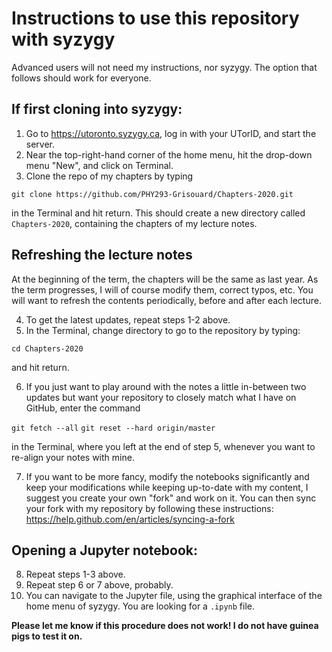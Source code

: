 # Instructions to use this repository with syzygy

Advanced users will not need my instructions, nor syzygy. The option that follows should work for everyone.

## If first cloning into syzygy:

1. Go to https://utoronto.syzygy.ca, log in with your UTorID, and start the server.
2. Near the top-right-hand corner of the home menu, hit the drop-down menu "New", and click on Terminal.
3. Clone the repo of my chapters by typing

  `git clone https://github.com/PHY293-Grisouard/Chapters-2020.git`

  in the Terminal and hit return. This should create a new directory called `Chapters-2020`, containing the chapters of my lecture notes.

## Refreshing the lecture notes

At the beginning of the term, the chapters will be the same as last year. As the term progresses, I will of course modify them, correct typos, etc. You will want to refresh the contents periodically, before and after each lecture.

4. To get the latest updates, repeat steps 1-2 above.
5. In the Terminal, change directory to go to the repository by typing:

  `cd Chapters-2020`

  and hit return.

6. If you just want to play around with the notes a little in-between two updates but want your repository to closely match what I have on GitHub, enter the command

  `git fetch --all`
  `git reset --hard origin/master`

  in the Terminal, where you left at the end of step 5, whenever you want to re-align your notes with mine.

7. If you want to be more fancy, modify the notebooks significantly and keep your modifications while keeping up-to-date with my content, I suggest you create your own "fork" and work on it. You can then sync your fork with my repository by following these instructions: https://help.github.com/en/articles/syncing-a-fork

## Opening a Jupyter notebook:

8. Repeat steps 1-3 above.
9. Repeat step 6 or 7 above, probably.
10. You can navigate to the Jupyter file, using the graphical interface of the home menu of syzygy. You are looking for a `.ipynb` file.

**Please let me know if this procedure does not work! I do not have guinea pigs to test it on.**
